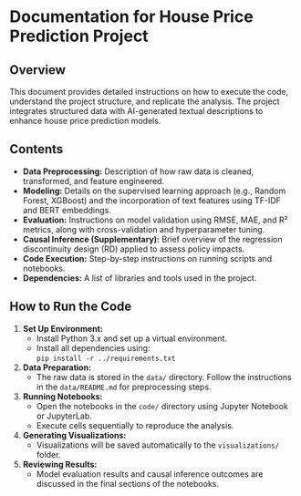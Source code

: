 # Documentation for House Price Prediction Project

## Overview
This document provides detailed instructions on how to execute the code, understand the project structure, and replicate the analysis. The project integrates structured data with AI-generated textual descriptions to enhance house price prediction models.

## Contents
- **Data Preprocessing:** Description of how raw data is cleaned, transformed, and feature engineered.
- **Modeling:** Details on the supervised learning approach (e.g., Random Forest, XGBoost) and the incorporation of text features using TF-IDF and BERT embeddings.
- **Evaluation:** Instructions on model validation using RMSE, MAE, and R² metrics, along with cross-validation and hyperparameter tuning.
- **Causal Inference (Supplementary):** Brief overview of the regression discontinuity design (RD) applied to assess policy impacts.
- **Code Execution:** Step-by-step instructions on running scripts and notebooks.
- **Dependencies:** A list of libraries and tools used in the project.

## How to Run the Code
1. **Set Up Environment:**
   - Install Python 3.x and set up a virtual environment.
   - Install all dependencies using:  
     `pip install -r ../requirements.txt`
2. **Data Preparation:**
   - The raw data is stored in the `data/` directory. Follow the instructions in the `data/README.md` for preprocessing steps.
3. **Running Notebooks:**
   - Open the notebooks in the `code/` directory using Jupyter Notebook or JupyterLab.
   - Execute cells sequentially to reproduce the analysis.
4. **Generating Visualizations:**
   - Visualizations will be saved automatically to the `visualizations/` folder.
5. **Reviewing Results:**
   - Model evaluation results and causal inference outcomes are discussed in the final sections of the notebooks.
